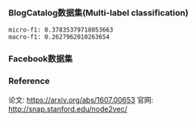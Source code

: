 ### BlogCatalog数据集(Multi-label classification)
    micro-f1: 0.37835379718053663
    macro-f1: 0.2627962010263654




### Facebook数据集




### Reference
论文: https://arxiv.org/abs/1607.00653
官网: http://snap.stanford.edu/node2vec/

